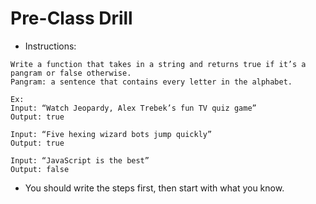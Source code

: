# Pre-Class Drill

* Instructions:

```
Write a function that takes in a string and returns true if it’s a pangram or false otherwise.
Pangram: a sentence that contains every letter in the alphabet.

Ex:
Input: “Watch Jeopardy, Alex Trebek’s fun TV quiz game”
Output: true

Input: “Five hexing wizard bots jump quickly” 
Output: true

Input: “JavaScript is the best”
Output: false

```

* You should write the steps first, then start with what you know.